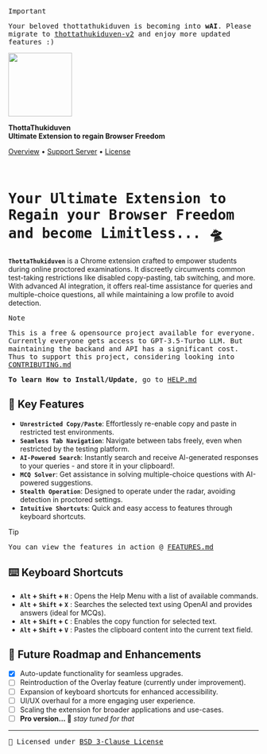 <samp>
  
> [!IMPORTANT]
> Your beloved thottathukiduven is becoming into **wAI**. Please migrate to [thottathukiduven-v2](https://github.com/sr2echa/ThottaThukiduven-v2) and enjoy more updated features :)

</samp>
<p>
  <img src="https://github.com/sr2echa/ThottaThukiduven/assets/65058816/10a113af-ca11-46fb-af95-c1175f774c80" width="128px" align="center">
</p>
<p>
    <strong>ThottaThukiduven</strong></br>
    <strong>Ultimate Extension to regain Browser Freedom</strong>
</p>
<p>
  <a href="#your-ultimate-extension-to-regain-your-browser-freedom-and-become-limitless--">Overview</a>
  •
  <a href="https://discord.gg/PHMkeU3k2g">Support Server</a>
  •
  <a href="LICENSE.md">License</a>
</p>

<br>
<samp>
<h1>Your Ultimate Extension to Regain your Browser Freedom and become Limitless... 🛸 </h1>
</samp>


**`ThottaThukiduven`** is a Chrome extension crafted to empower students during online proctored examinations. It discreetly circumvents common test-taking restrictions like disabled copy-pasting, tab switching, and more. With advanced AI integration, it offers real-time assistance for queries and multiple-choice questions, all while maintaining a low profile to avoid detection.

<samp>
  
> [!NOTE]
> This is a free & opensource project available for everyone. Currently everyone gets access to GPT-3.5-Turbo LLM. But maintaining the backand and API has a significant cost. Thus to support this project, considering looking into [CONTRIBUTING.md](CONTRIBUTING.md)
>
> **To learn How to Install/Update**, go to [HELP.md](HELP.md)
</samp>

## 🌟 Key Features

- **`Unrestricted Copy/Paste`**: Effortlessly re-enable copy and paste in restricted test environments.
- **`Seamless Tab Navigation`**: Navigate between tabs freely, even when restricted by the testing platform.
- **`AI-Powered Search`**: Instantly search and receive AI-generated responses to your queries - and store it in your clipboard!.
- **`MCQ Solver`**: Get assistance in solving multiple-choice questions with AI-powered suggestions.
- **`Stealth Operation`**: Designed to operate under the radar, avoiding detection in proctored settings.
- **`Intuitive Shortcuts`**: Quick and easy access to features through keyboard shortcuts.

> [!TIP]
> <samp> You can view the features in action @ [FEATURES.md](FEATURES.md) </samp>

## ⌨️ Keyboard Shortcuts

 - **`Alt` + `Shift` + `H`** : Opens the Help Menu with a list of available commands.
 - **`Alt` + `Shift` + `X`** : Searches the selected text using OpenAI and provides answers (ideal for MCQs).
 - **`Alt` + `Shift` + `C`** : Enables the copy function for selected text.
 - **`Alt` + `Shift` + `V`** : Pastes the clipboard content into the current text field.


## 🔮 Future Roadmap and Enhancements

- [x] Auto-update functionality for seamless upgrades.
- [ ] Reintroduction of the Overlay feature (currently under improvement).
- [ ] Expansion of keyboard shortcuts for enhanced accessibility.
- [ ] UI/UX overhaul for a more engaging user experience.
- [ ] Scaling the extension for broader applications and use-cases.
- [ ] **Pro version... 👀** _stay tuned for that_

---

<samp> 📜 Licensed under [BSD 3-Clause License](LICENSE.md) </samp>

